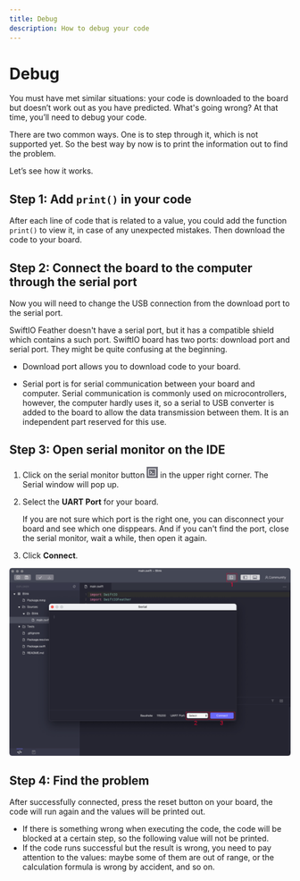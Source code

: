 ```yaml
---
title: Debug
description: How to debug your code
---
```


# Debug

You must have met similar situations: your code is downloaded to the board but doesn’t work out as you have predicted. What's going wrong? At that time, you’ll need to debug your code.

There are two common ways. One is to step through it, which is not supported yet. So the best way by now is to print the information out to find the problem.

Let’s see how it works.

## Step 1: Add `print()` in your code
After each line of code that is related to a value, you could add the function `print()` to view it, in case of any unexpected mistakes. Then download the code to your board.

## Step 2: Connect the board to the computer through the serial port
Now you will need to change the USB connection from the download port to the serial port. 

SwiftIO Feather doesn't have a serial port, but it has a compatible shield which contains a such port. SwiftIO board has two ports: download port and serial port. They might be quite confusing at the beginning.

- Download port allows you to download code to your board. 

- Serial port is for serial communication between your board and computer. Serial communication is commonly used on microcontrollers, however, the computer hardly uses it, so a serial to USB converter is added to the board to allow the data transmission between them. It is an independent part reserved for this use.


## Step 3: Open serial monitor on the IDE

1. Click on the serial monitor button ![serial monitor](img/serialButton.png) in the upper right corner. The Serial window will pop up.

2. Select the **UART Port** for your board. 

    If you are not sure which port is the right one, you can disconnect your board and see which one disppears. And if you can't find the port, close the serial monitor, wait a while, then open it again.

3. Click **Connect**.  

![](img/serialConnect.png)


## Step 4: Find the problem
After successfully connected, press the reset button on your board, the code will run again and the values will be printed out. 

- If there is something wrong when executing the code, the code will be blocked at a certain step, so the following value will not be printed. 
- If the code runs successful but the result is wrong, you need to pay attention to the values: maybe some of them are out of range, or the calculation formula is wrong by accident, and so on.
